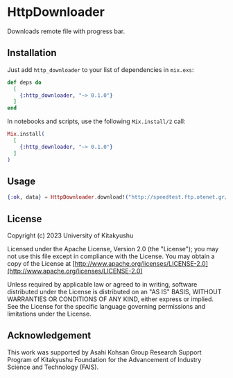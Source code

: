# HttpDownloader

<!-- MODULEDOC -->
Downloads remote file with progress bar.
<!-- MODULEDOC -->

## Installation

Just add `http_downloader` to your list of dependencies in `mix.exs`:

```elixir
def deps do
  [
    {:http_downloader, "~> 0.1.0"}
  ]
end
```

In notebooks and scripts, use the following `Mix.install/2` call:

```elixir
Mix.install(
  [
    {:http_downloader, "~> 0.1.0"}
  ]
)
```

## Usage

```elixir
{:ok, data} = HttpDownloader.download!("http://speedtest.ftp.otenet.gr/files/test100k.db")
```

## License

Copyright (c) 2023 University of Kitakyushu

Licensed under the Apache License, Version 2.0 (the "License");
you may not use this file except in compliance with the License.
You may obtain a copy of the License at [http://www.apache.org/licenses/LICENSE-2.0](http://www.apache.org/licenses/LICENSE-2.0)

Unless required by applicable law or agreed to in writing, software
distributed under the License is distributed on an "AS IS" BASIS,
WITHOUT WARRANTIES OR CONDITIONS OF ANY KIND, either express or implied.
See the License for the specific language governing permissions and
limitations under the License.

## Acknowledgement

This work was supported by Asahi Kohsan Group Research Support Program of
Kitakyushu Foundation for the Advancement of Industry Science and Technology
(FAIS).
